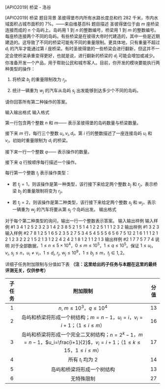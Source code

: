 



[APIO2019] 桥梁 - 洛谷














[APIO2019] 桥梁
题目背景
圣彼得堡市内所有水路长度总和约 $282$ 千米，市内水域面积占城市面积的 $7\%$。——来自维基百科
题目描述
圣彼得堡位于由 $m$ 座桥梁连接而成的 $n$ 个岛屿上。岛屿用 $1$ 到 $n$ 的整数编号，桥梁用 $1$ 到 $m$ 的整数编号。每座桥连接两个不同的岛屿。有些桥梁是在彼得大帝时代建造的，其中一些是近期建造的。这导致了不同的桥梁可能有不同的重量限制。更具体地，只有重量不超过 $d_i$ 的汽车才能通过第 $i$ 座桥梁。有时圣彼得堡的一些桥梁会进行翻新，但这并不一定会使桥梁承重变得更好，也就是说，进行翻新的桥梁的 $d_i$ 可能会增加或减少。你准备开发一个产品，用于帮助公民和城市客人。目前，你开发的模块要能执行两种类型的操作：

1. 将桥梁 $b_j$ 的重量限制改为 $r_j$。

2. 统计一辆重为 $w_j$ 的汽车从岛屿 $s_j$ 出发能够到达多少个不同的岛屿。

请你回答所有第二种操作的答案。


输入输出格式
输入格式

第一行包含两个整数 $n$ 和 $m$—— 表示圣彼得堡的岛屿数量与桥梁数量。

接下来 $m$ 行，每行三个整数 $u_i,v_i,d_i$。第 $i$ 行的整数描述了一座连接岛屿 $u_i$ 和 $v_i$，初始时重量限制为 $d_i$ 的桥梁。

接下来一行一个整数 $q$—— 表示操作的数量。

接下来 $q$ 行按顺序每行描述一个操作。

每行第一个整数 $t_j$ 表示操作类型：

- 若 $t_j=1$，则该操作是第一种类型，该行接下来给定两个整数 $b_j$ 和 $r_j$，表示桥梁 $b_j$ 的重量限制将变为 $r_j$。

- 若 $t_j=2$，则该操作是第二种类型，该行接下来给定两个整数 $s_j$ 和 $w_j$，表示一辆重为 $w_j$ 的汽车将要从第 $s_j$ 个岛屿出发。
输出格式

对于每个第二种类型的询问，输出一行一个整数表示答案。
输入输出样例
输入样例 #1
3 4
1 2 5
2 3 2
3 1 4
2 3 8
5
2 1 5
1 4 1
2 2 5
1 1 1
2 3 2
输出样例 #1
3
2
3
输入样例 #2
7 8
1 2 5
1 6 5
2 3 5
2 7 5
3 4 5
4 5 5
5 6 5
6 7 5
12
2 1 6
1 1 1
2 1 2
1 2 3
2 2 2
1 5 2
1 3 1
2 2 4
2 4 2
1 8 1
2 1 1
2 1 3
输出样例 #2
1
7
7
5
7
7
4
说明
对于全部数据，$1 \leq n \leq 5\times 10^4$，$0 \leq m \leq 10^5$，$1 \leq q \leq 10^5$。保证 $1 \leq u_i$，$v_i$, $s_j \leq n$，$u_i \neq v_i$，$1 \leq d_i$, $r_j$, $w_j \leq 10^9$，$1 \leq b_j \leq m$，$t_j \in {1,2}$。

详细子任务附加限制与分值如下表 **（注：这里给出的子任务与本题在这里的最终评测无关，仅供参考）**

| 子任务 | 附加限制 | 分值 |
| :----------: | :----------: | :----------: |
| 1 | $n$, $m\leq 10^3$，$q\leq 10^4$ | 13 |
| 2 | 岛屿和桥梁将形成一个树结构；$m=n-1$，$u_i=i$，$v_i=i+1$；（$1\leq i\leq m$） | 16 |
| 3 | 岛屿和桥梁将形成一个完全二叉树结构；$n=2^k-1$，$m=n-1$，$u_i=\frac{i+1}{2}$，$v_i=i+1$；（$1\leq k\leq 15$，$1\leq i\leq m$） | 17 |
| 4 | 所有 $t_i$ 均为 $2$ | 14 |
| 5 | 岛屿和桥梁将形成一个树结构 | 13 |
| 6 | 无特殊限制 | 27 |







